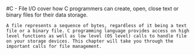 #C - File I/O  cover how C programmers can create, open, close text or binary files for their data storage.

	A file represents a sequence of bytes, regardless of it being a text file or a binary file. C programming language provides access on high level functions as well as low level (OS level) calls to handle file on your storage devices. This chapter will take you through the important calls for file management.
